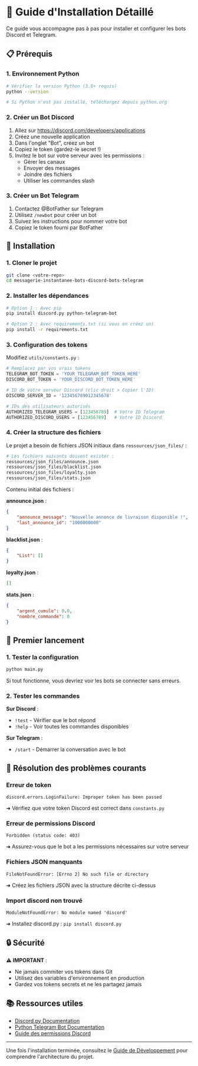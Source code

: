 # 🚀 Guide d'Installation Détaillé

Ce guide vous accompagne pas à pas pour installer et configurer les bots Discord et Telegram.

## 📋 Prérequis

### 1. Environnement Python
```bash
# Vérifier la version Python (3.8+ requis)
python --version

# Si Python n'est pas installé, téléchargez depuis python.org
```

### 2. Créer un Bot Discord
1. Allez sur https://discord.com/developers/applications
2. Créez une nouvelle application
3. Dans l'onglet "Bot", créez un bot
4. Copiez le token (gardez-le secret !)
5. Invitez le bot sur votre serveur avec les permissions :
   - Gérer les canaux
   - Envoyer des messages  
   - Joindre des fichiers
   - Utiliser les commandes slash

### 3. Créer un Bot Telegram
1. Contactez @BotFather sur Telegram
2. Utilisez `/newbot` pour créer un bot
3. Suivez les instructions pour nommer votre bot
4. Copiez le token fourni par BotFather

## 🔧 Installation

### 1. Cloner le projet
```bash
git clone <votre-repo>
cd messagerie-instantanee-bots-discord-bots-telegram
```

### 2. Installer les dépendances
```bash
# Option 1 : Avec pip
pip install discord.py python-telegram-bot

# Option 2 : Avec requirements.txt (si vous en créez un)
pip install -r requirements.txt
```

### 3. Configuration des tokens

Modifiez `utils/constants.py` :

```python
# Remplacez par vos vrais tokens
TELEGRAM_BOT_TOKEN = 'YOUR_TELEGRAM_BOT_TOKEN_HERE'
DISCORD_BOT_TOKEN = 'YOUR_DISCORD_BOT_TOKEN_HERE'

# ID de votre serveur Discord (clic droit > Copier l'ID)
DISCORD_SERVER_ID = '123456789012345678'

# IDs des utilisateurs autorisés
AUTHORIZED_TELEGRAM_USERS = [123456789]  # Votre ID Telegram
AUTHORIZED_DISCORD_USERS = [123456789]   # Votre ID Discord
```

### 4. Créer la structure des fichiers

Le projet a besoin de fichiers JSON initiaux dans `ressources/json_files/` :

```bash
# Les fichiers suivants doivent exister :
ressources/json_files/announce.json
ressources/json_files/blacklist.json  
ressources/json_files/loyalty.json
ressources/json_files/stats.json
```

Contenu initial des fichiers :

**announce.json** :
```json
{
    "announce_message": "Nouvelle annonce de livraison disponible !",
    "last_announce_id": "1000000000"
}
```

**blacklist.json** :
```json
{
    "List": []
}
```

**loyalty.json** :
```json
[]
```

**stats.json** :
```json
{
    "argent_cumule": 0.0,
    "nombre_commande": 0
}
```

## 🏃 Premier lancement

### 1. Tester la configuration
```bash
python main.py
```

Si tout fonctionne, vous devriez voir les bots se connecter sans erreurs.

### 2. Tester les commandes

**Sur Discord** :
- `!test` - Vérifier que le bot répond
- `!help` - Voir toutes les commandes disponibles

**Sur Telegram** :
- `/start` - Démarrer la conversation avec le bot

## 🐛 Résolution des problèmes courants

### Erreur de token
```
discord.errors.LoginFailure: Improper token has been passed
```
➜ Vérifiez que votre token Discord est correct dans `constants.py`

### Erreur de permissions Discord
```
Forbidden (status code: 403)  
```
➜ Assurez-vous que le bot a les permissions nécessaires sur votre serveur

### Fichiers JSON manquants
```
FileNotFoundError: [Errno 2] No such file or directory
```
➜ Créez les fichiers JSON avec la structure décrite ci-dessus

### Import discord non trouvé
```
ModuleNotFoundError: No module named 'discord'
```
➜ Installez discord.py : `pip install discord.py`

## 🔒 Sécurité

⚠️ **IMPORTANT** :
- Ne jamais commiter vos tokens dans Git
- Utilisez des variables d'environnement en production
- Gardez vos tokens secrets et ne les partagez jamais

## 📚 Ressources utiles

- [Discord.py Documentation](https://discordpy.readthedocs.io/)
- [Python Telegram Bot Documentation](https://python-telegram-bot.readthedocs.io/)
- [Guide des permissions Discord](https://discord.com/developers/docs/topics/permissions)

---

Une fois l'installation terminée, consultez le [Guide de Développement](docs/guide-developpement.md) pour comprendre l'architecture du projet.
